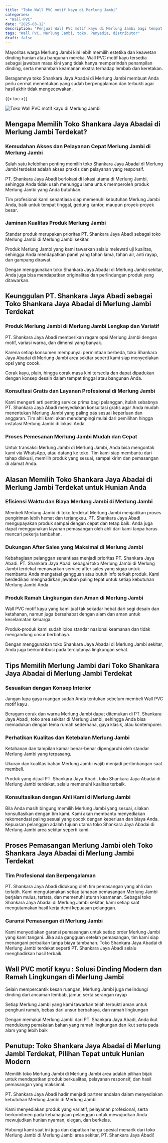 ```yaml
---
title: "Toko Wall PVC motif kayu di Merlung Jambi"
categories: 
- "Wall-PVC"
date: "2025-03-12"
description: "Penjual Wall PVC motif kayu di Merlung Jambi bagi tempat tinggal, kantor, serta toko. Produk unggulan, beragam motif, variasi warna menarik, dengan jasa penempatan ditangani oleh teknisi berpengalaman serta kepastian resmi!|Servis penyediaan Wall PVC motif kayu di Merlung Jambi bagi keperluan hunian, office, maupun ritel, dengan produk berkualitas dan instalasi oleh tenaga ahli profesional dan garansi resmi.|Alternatif Wall PVC motif kayu di Merlung Jambi yang terpercaya untuk tempat tinggal, office, serta ritel, dengan panel unggulan dan pemasangan ditangani oleh tenaga ahli ahli dan jaminan resmi.|Distribusi Wall PVC motif kayu di Merlung Jambi bagi rumah, kantor, serta gerai, beserta produk unggulan dan penempatan oleh teknisi ahli, disertai beserta jaminan resmi.}"
tags: "Wall PVC, Merlung Jambi, toko, Penyedia, distributor"
draft: false
---
```


Mayoritas warga Merlung Jambi kini lebih memilih estetika dan keawetan dinding hunian atau bangunan mereka.  Wall PVC motif kayu  tersedia sebagai jawaban masa kini yang tidak hanya memperindah penampilan dinding, serta menambah keamanan ekstra terhadap lembab dan keretakan.

Beragamnya toko Shankara Jaya Abadai di Merlung Jambi membuat Anda perlu cermat menentukan yang sudah berpengalaman dan terbukti agar hasil akhir tidak mengecewakan.

{{< toc >}}

![Toko Wall PVC motif kayu di Merlung Jambi](/images/Wall-PVC/Toko-Wall-PVC-motif-kayu-di-Merlung-Jambi.png)


## Mengapa Memilih Toko Shankara Jaya Abadai di Merlung Jambi Terdekat?

### Kemudahan Akses dan Pelayanan Cepat Merlung Jambi di Merlung Jambi

Salah satu kelebihan penting memilih toko Shankara Jaya Abadai di Merlung Jambi terdekat adalah akses praktis dan pelayanan yang responsif.

PT. Shankara Jaya Abadi berlokasi di lokasi utama di Merlung Jambi, sehingga Anda tidak usah menunggu lama untuk memperoleh produk Merlung Jambi yang Anda butuhkan.

Tim profesional kami senantiasa siap memenuhi kebutuhan Merlung Jambi Anda, baik untuk tempat tinggal, gedung kantor, maupun proyek-proyek besar.

### Jaminan Kualitas Produk Merlung Jambi

Standar produk merupakan prioritas PT. Shankara Jaya Abadi sebagai toko Merlung Jambi di Merlung Jambi sekitar.

Produk Merlung Jambi yang kami tawarkan selalu melewati uji kualitas, sehingga Anda mendapatkan panel yang tahan lama, tahan air, anti rayap, dan gampang dirawat.

Dengan menggunakan toko Shankara Jaya Abadai di Merlung Jambi sekitar, Anda juga bisa mendapatkan originalitas dan perlindungan produk yang ditawarkan.

## Keunggulan PT. Shankara Jaya Abadi sebagai Toko Shankara Jaya Abadai di Merlung Jambi Terdekat

### Produk Merlung Jambi di Merlung Jambi Lengkap dan Variatif

PT. Shankara Jaya Abadi memberikan ragam opsi Merlung Jambi dengan motif, variasi warna, dan dimensi yang banyak.

Karena setiap konsumen mempunyai permintaan berbeda, toko Shankara Jaya Abadai di Merlung Jambi area sekitar seperti kami siap menyediakan opsi yang cocok.

Corak kayu, plain, hingga corak masa kini tersedia dan dapat dipadukan dengan konsep desain dalam tempat tinggal atau bangunan Anda.

### Konsultasi Gratis dan Layanan Profesional di Merlung Jambi

Kami mengerti arti penting service prima bagi pelanggan, itulah sebabnya PT. Shankara Jaya Abadi menyediakan konsultasi gratis agar Anda mudah menentukan Merlung Jambi yang paling pas sesuai keperluan dan anggaran. Tim ahli kami akan mendampingi mulai dari pemilihan hingga instalasi Merlung Jambi di lokasi Anda.

### Proses Pemesanan Merlung Jambi Mudah dan Cepat

Untuk transaksi Merlung Jambi di Merlung Jambi, Anda bisa mengontak kami via WhatsApp, atau datang ke toko. Tim kami siap membantu dari tahap diskusi, memilih produk yang sesuai, sampai kirim dan pemasangan di alamat Anda.

## Alasan Memilih Toko Shankara Jaya Abadai di Merlung Jambi Terdekat untuk Hunian Anda

### Efisiensi Waktu dan Biaya Merlung Jambi di Merlung Jambi

Membeli Merlung Jambi di toko terdekat Merlung Jambi menjadikan proses pengiriman lebih hemat dan terjangkau. PT. Shankara Jaya Abadi mengupayakan produk sampai dengan cepat dan tetap baik. Anda juga dapat menggunakan layanan pemasangan oleh ahli dari kami tanpa harus mencari pekerja tambahan.

### Dukungan After Sales yang Maksimal di Merlung Jambi

Kebahagiaan pelanggan senantiasa menjadi prioritas PT. Shankara Jaya Abadi. PT. Shankara Jaya Abadi sebagai toko Merlung Jambi di Merlung Jambi terdekat menawarkan service after sales yang sigap untuk membantu Anda mengatasi gangguan atau butuh info terkait produk. Kami berdedikasi menghadirkan jawaban paling tepat untuk setiap kebutuhan Merlung Jambi Anda.

### Produk Ramah Lingkungan dan Aman di Merlung Jambi

 Wall PVC motif kayu  yang kami jual tak sekadar hebat dari segi desain dan ketahanan, namun juga bersahabat dengan alam dan aman untuk keselamatan keluarga.

Produk-produk kami sudah lolos standar nasional keamanan dan tidak mengandung unsur berbahaya.

Dengan menggunakan toko Shankara Jaya Abadai di Merlung Jambi sekitar, Anda juga berkontribusi pada terciptanya lingkungan sehat.

## Tips Memilih Merlung Jambi dari Toko Shankara Jaya Abadai di Merlung Jambi Terdekat

### Sesuaikan dengan Konsep Interior 

Jangan lupa gaya ruangan sudah Anda tentukan sebelum membeli  Wall PVC motif kayu .

Beragam corak dan warna Merlung Jambi dapat ditemukan di PT. Shankara Jaya Abadi, toko area sekitar di Merlung Jambi, sehingga Anda bisa memadukan dengan tema rumah sederhana, gaya klasik, atau kontemporer.

### Perhatikan Kualitas dan Ketebalan Merlung Jambi

Ketahanan dan tampilan kamar benar-benar dipengaruhi oleh standar Merlung Jambi yang terpasang.

Ukuran dan kualitas bahan Merlung Jambi wajib menjadi pertimbangan saat membeli.

Produk yang dijual PT. Shankara Jaya Abadi, toko Shankara Jaya Abadai di Merlung Jambi terdekat, selalu memenuhi kualitas terbaik.

### Konsultasikan dengan Ahli Kami di Merlung Jambi

Bila Anda masih bingung memilih Merlung Jambi yang sesuai, silakan konsultasikan dengan tim kami. Kami akan membantu menyediakan rekomendasi paling sesuai yang cocok dengan keperluan dan biaya Anda. Kepuasan pelanggan adalah tujuan utama toko Shankara Jaya Abadai di Merlung Jambi area sekitar seperti kami.

## Proses Pemasangan Merlung Jambi oleh Toko Shankara Jaya Abadai di Merlung Jambi Terdekat

### Tim Profesional dan Berpengalaman

PT. Shankara Jaya Abadi didukung oleh tim pemasangan yang ahli dan terlatih. Kami mengutamakan setiap tahapan pemasangan Merlung Jambi berjalan mulus, tertata, dan memenuhi aturan keamanan. Sebagai toko Shankara Jaya Abadai di Merlung Jambi sekitar, kami setiap saat mengutamakan hasil kerja demi kepuasan pelanggan.

### Garansi Pemasangan di Merlung Jambi

Kami menyediakan garansi pemasangan untuk setiap order Merlung Jambi yang kami tangani. Jika ada gangguan setelah pemasangan, tim kami siap menangani perbaikan tanpa biaya tambahan. Toko Shankara Jaya Abadai di Merlung Jambi terdekat seperti PT. Shankara Jaya Abadi selalu menghadirkan hasil terbaik.

##  Wall PVC motif kayu : Solusi Dinding Modern dan Ramah Lingkungan di Merlung Jambi

Selain mempercantik kesan ruangan, Merlung Jambi juga melindungi dinding dari ancaman lembab, jamur, serta serangan rayap

Setiap Merlung Jambi yang kami tawarkan telah terbukti aman untuk penghuni rumah, bebas dari unsur berbahaya, dan ramah lingkungan

Dengan memakai Merlung Jambi dari PT. Shankara Jaya Abadi, Anda ikut mendukung pemakaian bahan yang ramah lingkungan dan ikut serta pada alam yang lebih baik

## Penutup: Toko Shankara Jaya Abadai di Merlung Jambi Terdekat, Pilihan Tepat untuk Hunian Modern

Memilih toko Merlung Jambi di Merlung Jambi area adalah pilihan bijak untuk mendapatkan produk berkualitas, pelayanan responsif, dan hasil pemasangan yang maksimal.

PT. Shankara Jaya Abadi hadir menjadi partner andalan dalam menyediakan kebutuhan Merlung Jambi di Merlung Jambi.

Kami menyediakan produk yang variatif, pelayanan profesional, serta berkomitmen pada kebahagiaan pelanggan untuk mewujudkan Anda mewujudkan hunian nyaman, elegan, dan berkelas.

Hubungi kami saat ini juga dan dapatkan harga spesial menarik dari toko Merlung Jambi di Merlung Jambi area sekitar, PT. Shankara Jaya Abadi!